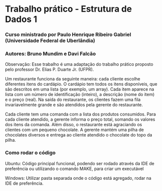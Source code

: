 # Trabalho prático - Estrutura de Dados 1 

### Curso ministrado por Paulo Henrique Ribeiro Gabriel (Universidade Federal de Uberlândia)
### Autores: Bruno Mundim e Davi Falcão

Observação: Esse trabalho é uma adaptação do trabalho prático proposto pelo professor Dr. Elias P. Duarte Jr. (UFPR).

Um restaurante funciona da seguinte maneira: cada cliente escolhe diferentes itens do
cardápio. O cardápio tem todos os itens disponíveis, que são descritos em uma lista (por
exemplo, um array). Cada item aparece na lista com um número de identificação (inteiro),
a descrição (nome do item) e o preço (real). Na saída do restaurante, os clientes fazem uma
fila invariavelmente grande e são atendidos pela gerente do restaurante.

Cada cliente tem uma comanda com a lista dos produtos consumidos. Para cada cliente atendido, a gerente informa o preço total, somando os valores dos itens da comanda.
Além disso, o restaurante está agraciando os clientes com um pequeno chocolate. A gerente mantém uma pilha de chocolates diversos e entrega ao cliente atendido o chocolate
do topo da pilha.


### Como rodar o código

Ubuntu: Código principal funcional, podendo ser rodado através da IDE de preferência ou utilizando o comando MAKE, para criar um executável

Windows: Utilizar pasta separada onde o código está agregado, rodar na IDE de preferência.
